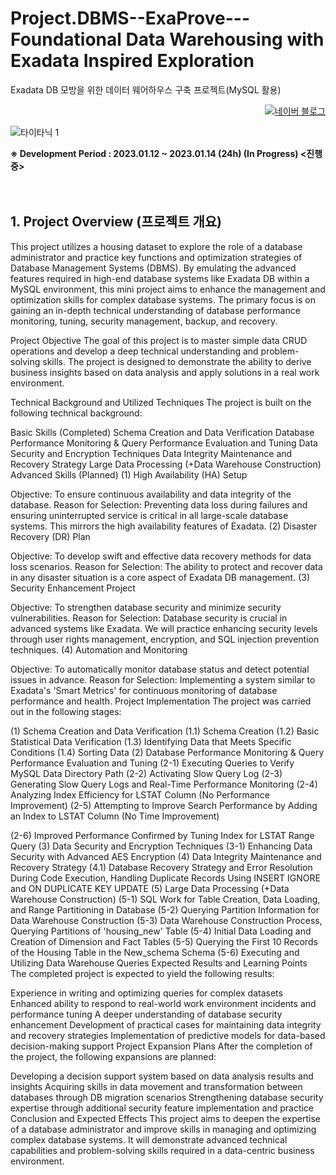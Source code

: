 # Project.DBMS--ExaProve---Foundational Data Warehousing with Exadata Inspired Exploration
Exadata DB 모방을 위한 데이터 웨어하우스 구축 프로젝트(MySQL 활용)
 
<p align="right">
  <a href="https://blog.naver.com/pixelwizard/223321757202">
    <img src="https://img.shields.io/badge/한국어%20번역본-03C75A?style=flat-square&logo=Naver&logoColor=white" alt="네이버 블로그">
  </a> </p>  
  
![타이타닉 1](https://github.com/pixelwizard2/Project.DBMS--ExaProve---DB-Voyage-of-the-Titanic--Database-Operation-and-Optimization/assets/138272416/6c6b10a1-c5a3-46af-b4c1-8365340464d0)

 
**※ Development Period : 2023.01.12 ~ 2023.01.14 (24h) (In Progress) <진행 중>**
<br> <br> <br>

## 1. Project Overview (프로젝트 개요)

This project utilizes a housing dataset to explore the role of a database administrator and practice key functions and optimization strategies of Database Management Systems (DBMS). By emulating the advanced features required in high-end database systems like Exadata DB within a MySQL environment, this mini project aims to enhance the management and optimization skills for complex database systems. The primary focus is on gaining an in-depth technical understanding of database performance monitoring, tuning, security management, backup, and recovery.

Project Objective
The goal of this project is to master simple data CRUD operations and develop a deep technical understanding and problem-solving skills. The project is designed to demonstrate the ability to derive business insights based on data analysis and apply solutions in a real work environment.

Technical Background and Utilized Techniques
The project is built on the following technical background:

Basic Skills (Completed)
Schema Creation and Data Verification
Database Performance Monitoring & Query Performance Evaluation and Tuning
Data Security and Encryption Techniques
Data Integrity Maintenance and Recovery Strategy
Large Data Processing (+Data Warehouse Construction)
Advanced Skills (Planned)
(1) High Availability (HA) Setup

Objective: To ensure continuous availability and data integrity of the database.
Reason for Selection: Preventing data loss during failures and ensuring uninterrupted service is critical in all large-scale database systems. This mirrors the high availability features of Exadata.
(2) Disaster Recovery (DR) Plan

Objective: To develop swift and effective data recovery methods for data loss scenarios.
Reason for Selection: The ability to protect and recover data in any disaster situation is a core aspect of Exadata DB management.
(3) Security Enhancement Project

Objective: To strengthen database security and minimize security vulnerabilities.
Reason for Selection: Database security is crucial in advanced systems like Exadata. We will practice enhancing security levels through user rights management, encryption, and SQL injection prevention techniques.
(4) Automation and Monitoring

Objective: To automatically monitor database status and detect potential issues in advance.
Reason for Selection: Implementing a system similar to Exadata's 'Smart Metrics' for continuous monitoring of database performance and health.
Project Implementation
The project was carried out in the following stages:

(1) Schema Creation and Data Verification
(1.1) Schema Creation
(1.2) Basic Statistical Data Verification
(1.3) Identifying Data that Meets Specific Conditions
(1.4) Sorting Data
(2) Database Performance Monitoring & Query Performance Evaluation and Tuning
(2-1) Executing Queries to Verify MySQL Data Directory Path
(2-2) Activating Slow Query Log
(2-3) Generating Slow Query Logs and Real-Time Performance Monitoring
(2-4) Analyzing Index Efficiency for LSTAT Column (No Performance Improvement)
(2-5) Attempting to Improve Search Performance by Adding an Index to LSTAT
Column (No Time Improvement)

(2-6) Improved Performance Confirmed by Tuning Index for LSTAT Range Query
(3) Data Security and Encryption Techniques
(3-1) Enhancing Data Security with Advanced AES Encryption
(4) Data Integrity Maintenance and Recovery Strategy
(4.1) Database Recovery Strategy and Error Resolution During Code Execution, Handling Duplicate Records Using INSERT IGNORE and ON DUPLICATE KEY UPDATE
(5) Large Data Processing (+Data Warehouse Construction)
(5-1) SQL Work for Table Creation, Data Loading, and Range Partitioning in Database
(5-2) Querying Partition Information for Data Warehouse Construction
(5-3) Data Warehouse Construction Process, Querying Partitions of 'housing_new' Table
(5-4) Initial Data Loading and Creation of Dimension and Fact Tables
(5-5) Querying the First 10 Records of the Housing Table in the New_schema Schema
(5-6) Executing and Utilizing Data Warehouse Queries
Expected Results and Learning Points
The completed project is expected to yield the following results:

Experience in writing and optimizing queries for complex datasets
Enhanced ability to respond to real-world work environment incidents and performance tuning
A deeper understanding of database security enhancement
Development of practical cases for maintaining data integrity and recovery strategies
Implementation of predictive models for data-based decision-making support
Project Expansion Plans
After the completion of the project, the following expansions are planned:

Developing a decision support system based on data analysis results and insights
Acquiring skills in data movement and transformation between databases through DB migration scenarios
Strengthening database security expertise through additional security feature implementation and practice
Conclusion and Expected Effects
This project aims to deepen the expertise of a database administrator and improve skills in managing and optimizing complex database systems. It will demonstrate advanced technical capabilities and problem-solving skills required in a data-centric business environment.
